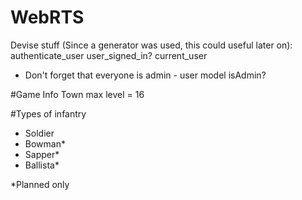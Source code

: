 # WebRTS
Devise stuff (Since a generator was used, this could  useful later on):
authenticate_user
user_signed_in?
current_user


* Don't forget that everyone is admin - user model isAdmin?

#Game Info
Town max level = 16

#Types of infantry
* Soldier
* Bowman*
* Sapper*
* Ballista*

*Planned only
